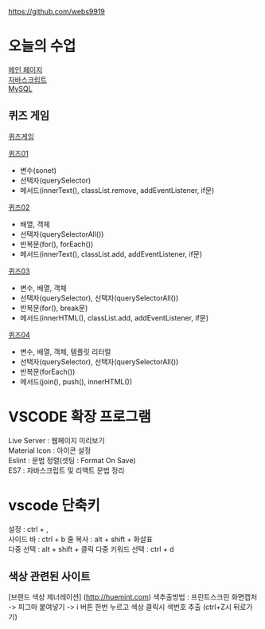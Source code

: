 https://github.com/webs9919


# 오늘의 수업
[메인 페이지](https://an83690880.github.io/class2024/)   
[자바스크립트](https://an83690880.github.io/class2024/javascript/index.html)      
[MySQL](https://an83690880.github.io/class2024/mysql/index.html)   

## 퀴즈 게임
[퀴즈게임](https://an83690880.github.io/class2024/quiz/index.html)

[퀴즈01](https://an83690880.github.io/class2024/quiz/quiz01.html)
- 변수(sonet)
- 선택자(querySelector)
- 메서드(innerText(), classList.remove, addEventListener, if문)

[퀴즈02](https://an83690880.github.io/class2024/quiz/quiz02.html)
- 배열, 객체
- 선택자(querySelectorAll())
- 반복문(for(), forEach())
- 메서드(innerText(), classList.add, addEventListener, if문)

[퀴즈03](https://an83690880.github.io/class2024/quiz/quiz03.html)
- 변수, 배열, 객체
- 선택자(querySelector), 선택자(querySelectorAll())
- 반복문(for(), break문)
- 메서드(innerHTML(), classList.add, addEventListener, if문)


[퀴즈04](https://an83690880.github.io/class2024/quiz/quiz04.html)
- 변수, 배열, 객체, 템플릿 리터럴
- 선택자(querySelector), 선택자(querySelectorAll())
- 반복문(forEach())
- 메서드(join(), push(), innerHTML())


# VSCODE 확장 프로그램
Live Server : 웹페이지 미리보기   
Material Icon : 아이콘 설정   
Eslint : 문법 정렬(셋팅 : Format On Save)   
ES7 : 자바스크립트 및 리액트 문법 정리   

# vscode 단축키
설정 : ctrl + ,   
사이드 바 : ctrl + b 
줄 복사 : alt + shift + 화살표  
다중 선택 : alt + shift + 클릭
다중 키워드 선택 : ctrl + d



## 색상 관련된 사이트
[브랜드 색상 제너레이션] (http://huemint.com)
색추출방법 : 프린트스크린 화면캡처 -> 피그마 붙여넣기 -> i 버튼 한번 누르고 색상 클릭시 색번호 추출 (ctrl+Z시 뒤로가기)